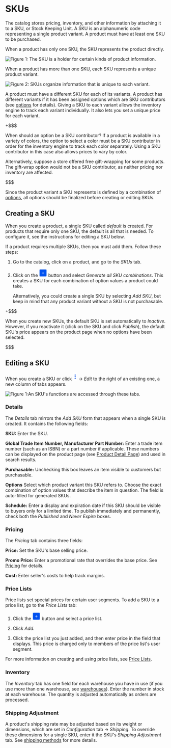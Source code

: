 # SKUs [](id=skus)

The catalog stores pricing, inventory, and other information by attaching it to
a SKU, or Stock Keeping Unit. A SKU is an alphanumeric code representing
a single product variant. A product must have at least one SKU to be purchased.

When a product has only one SKU, the SKU represents the product directly.

![Figure 1: The SKU is a holder for certain kinds of product information.](../../../images/single-SKU.png)

When a product has more than one SKU, each SKU represents a unique product
variant.

![Figure 2: SKUs organize information that is unique to each variant.](../../../images/multiple-SKUs.png)

A product must have a different SKU for each of its variants.  A product has
different variants if it has been assigned options which are SKU contributors
(see [options](/web/liferay-emporio/documentation/-/knowledge_base/7-1/options)
for details). Giving a SKU to each variant allows the inventory engine to track
each variant individually. It also lets you set a unique price for each variant.

+$$$

When should an option be a SKU contributor? If a product is available in
a variety of colors, the option to select a color must be a SKU contributor in
order for the inventory engine to track each color separately. Using a SKU
contributor in this case also allows prices to vary by color.

Alternatively, suppose a store offered free gift-wrapping for some products. The
gift-wrap option would not be a SKU contributor, as neither pricing nor
inventory are affected.

$$$

Since the product variant a SKU represents is defined by a combination of
[options](/web/liferay-emporio/documentation/-/knowledge_base/7-1/options),
all options should be finalized before creating or editing SKUs.

## Creating a SKU [](id=creating-an-sku)

When you create a product, a single SKU called *default* is created. For
products that require only one SKU, the default is all that is needed. To
configure it, see the instructions for editing a SKU below.

If a product requires multiple SKUs, then you must add them. Follow these steps:

1.  Go to the catalog, click on a product, and go to the *SKUs* tab.

2.  Click on the ![Add](../../../images/icon-add.png) button and select
    *Generate all SKU combinations*. This creates a SKU for each combination of
    option values a product could take.

    Alternatively, you could create a single SKU by selecting *Add SKU*, but
    keep in mind that any product variant without a SKU is not purchasable.

+$$$

When you create new SKUs, the default SKU is set automatically to *Inactive*.
However, if you reactivate it (click on the SKU and click *Publish*), the
default SKU's price appears on the product page when no options have been
selected.

$$$

## Editing a SKU [](id=editing-an-sku)

When you create a SKU or click ![Options](../../../images/icon-options.png)
&rarr; *Edit* to the right of an existing one, a new column of tabs appears. 

![Figure 1:An SKU's functions are accessed through these tabs.](../../../images/skus.png)

### Details [](id=details)

The *Details* tab mirrors the *Add SKU* form that appears when a single SKU is
created. It contains the following fields:

**SKU:** Enter the SKU.

**Global Trade Item Number, Manufacturer Part Number:** Enter a trade item
number (such as an ISBN) or a part number if applicable. These numbers can be
displayed on the product page (see 
[Product Detail Page](/discover/portal/-knowledge_base/7_1/catalog-options)) and used in search
results. 

**Purchasable:** Unchecking this box leaves an item visible to customers but
purchasable.

**Options** Select which product variant this SKU refers to. Choose the exact
combination of option values that describe the item in question. The field is
auto-filled for generated SKUs.

**Schedule:** Enter a display and expiration date if this SKU should be visible
to buyers only for a limited time. To publish immediately and permanently, check
both the *Published* and *Never Expire* boxes.

### Pricing [](id=pricing)

The *Pricing* tab contains three fields:

**Price:** Set the SKU's base selling price.

**Promo Price:** Enter a promotional rate that overrides the base price. See
[Pricing](/discover/portal/-/knowledge_base/7.1/pricing#price-lists) for
details.

**Cost:** Enter seller's costs to help track margins.

### Price Lists [](id=price-lists)

Price lists set special prices for certain user segments. To add a SKU to
a price list, go to the *Price Lists* tab:

1.  Click the ![Add](../../../images/icon-add.png) button and select
    a price list.

2.  Click *Add*.

3.  Click the price list you just added, and then enter price in the field that
    displays. This price is charged only to members of the price list's user
    segment.

For more information on creating and using price lists, see 
[Price Lists](/discover/portal/-/knowledge_base/7.1/pricing#price-lists). 

### Inventory [](id=inventory)

The *Inventory* tab has one field for each warehouse you have in use (if you
use more than one warehouse, see
[warehouses](/web/liferay-emporio/documentation/-/knowledge_base/7-1/inventory)).
Enter the number in stock at each warehouse. The quantity is adjusted
automatically as orders are processed.

### Shipping Adjustment [](id=shipping-adjustment)

A product's shipping rate may be adjusted based on its weight or dimensions,
which are set in *Configuration* tab &rarr; *Shipping*. To override these
dimensions for a single SKU, enter it the SKU's *Shipping Adjustment* tab. See
[shipping methods](/discover/portal/-/knowledge_base/7.1/shipping-methods) for
more details.
